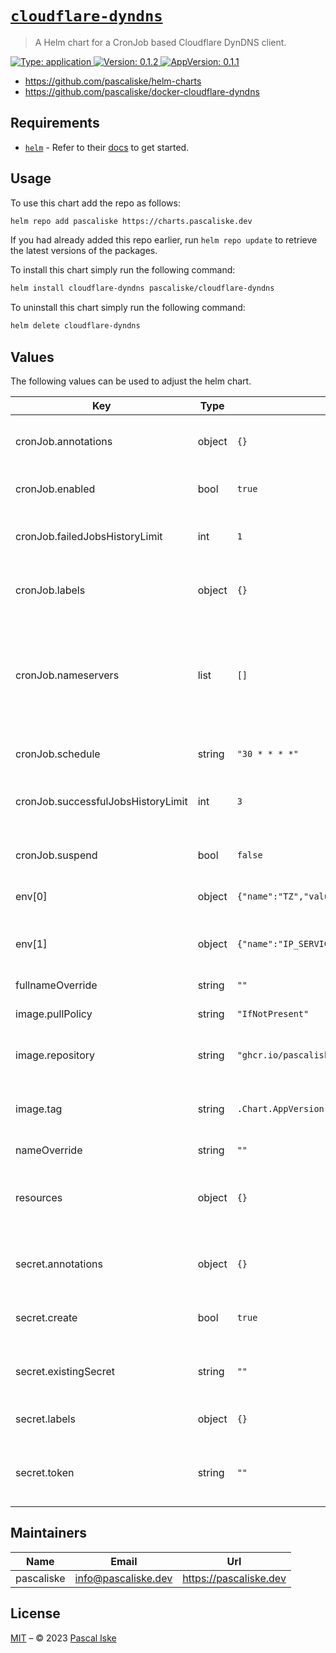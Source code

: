 # [`cloudflare-dyndns`](https://charts.pascaliske.dev/charts/cloudflare-dyndns/)

> A Helm chart for a CronJob based Cloudflare DynDNS client.

[![Type: application](https://img.shields.io/badge/Type-application-informational?style=flat-square) ](https://charts.pascaliske.dev/charts/cloudflare-dyndns/)[![Version: 0.1.2](https://img.shields.io/badge/Version-0.1.2-informational?style=flat-square) ](https://charts.pascaliske.dev/charts/cloudflare-dyndns/)[![AppVersion: 0.1.1](https://img.shields.io/badge/AppVersion-0.1.1-informational?style=flat-square) ](https://charts.pascaliske.dev/charts/cloudflare-dyndns/)

* <https://github.com/pascaliske/helm-charts>
* <https://github.com/pascaliske/docker-cloudflare-dyndns>

## Requirements

- [`helm`](https://helm.sh) - Refer to their [docs](https://helm.sh/docs) to get started.

## Usage

To use this chart add the repo as follows:

```sh
helm repo add pascaliske https://charts.pascaliske.dev
```

If you had already added this repo earlier, run `helm repo update` to retrieve the latest versions of the packages.

To install this chart simply run the following command:

```sh
helm install cloudflare-dyndns pascaliske/cloudflare-dyndns
```

To uninstall this chart simply run the following command:

```sh
helm delete cloudflare-dyndns
```

## Values

The following values can be used to adjust the helm chart.

| Key | Type | Default | Description |
|-----|------|---------|-------------|
| cronJob.annotations | object | `{}` | Additional annotations for the cronjob object. |
| cronJob.enabled | bool | `true` | Create a cron job to update the DNS zone. |
| cronJob.failedJobsHistoryLimit | int | `1` | The number of failed finished jobs to retain. |
| cronJob.labels | object | `{}` | Additional labels for the cronjob object. |
| cronJob.nameservers | list | `[]` | The nameservers used to resolve ip service domain. Leave empty to inherit from cluster/node. |
| cronJob.schedule | string | `"30 * * * *"` | Update schedule for the cron job. |
| cronJob.successfulJobsHistoryLimit | int | `3` | The number of successful finished jobs to retain. |
| cronJob.suspend | bool | `false` | Enable/disable the cron job schedule quickly. |
| env[0] | object | `{"name":"TZ","value":"UTC"}` | Timezone for the container. |
| env[1] | object | `{"name":"IP_SERVICE","value":"ifconfig.co"}` | The IP service used to determine the current public IP. |
| fullnameOverride | string | `""` |  |
| image.pullPolicy | string | `"IfNotPresent"` | The pull policy for the deployment. |
| image.repository | string | `"ghcr.io/pascaliske/cloudflare-dyndns"` | The repository to pull the image from. |
| image.tag | string | `.Chart.AppVersion` | The docker tag, if left empty chart's appVersion will be used. |
| nameOverride | string | `""` |  |
| resources | object | `{}` | Compute resources used by the container. More info [here](https://kubernetes.io/docs/concepts/configuration/manage-resources-containers/). |
| secret.annotations | object | `{}` | Additional annotations for the secret object. |
| secret.create | bool | `true` | Create a new secret containing the token. |
| secret.existingSecret | string | `""` | Use an existing secret to store the token. |
| secret.labels | object | `{}` | Additional labels for the secret object. |
| secret.token | string | `""` | Token used when not using an existing secret. |

## Maintainers

| Name | Email | Url |
| ---- | ------ | --- |
| pascaliske | <info@pascaliske.dev> | <https://pascaliske.dev> |

## License

[MIT](../LICENSE.md) – © 2023 [Pascal Iske](https://pascaliske.dev)
